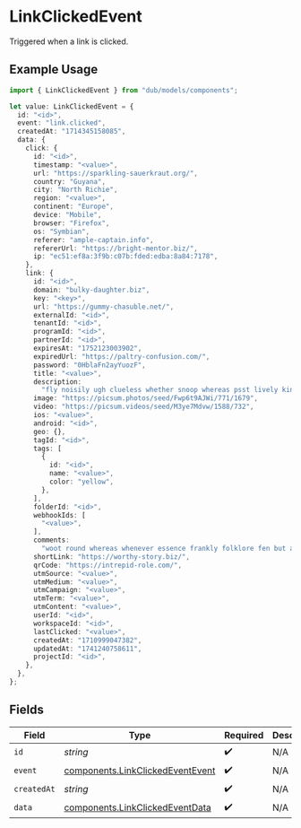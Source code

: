 # LinkClickedEvent

Triggered when a link is clicked.

## Example Usage

```typescript
import { LinkClickedEvent } from "dub/models/components";

let value: LinkClickedEvent = {
  id: "<id>",
  event: "link.clicked",
  createdAt: "1714345158085",
  data: {
    click: {
      id: "<id>",
      timestamp: "<value>",
      url: "https://sparkling-sauerkraut.org/",
      country: "Guyana",
      city: "North Richie",
      region: "<value>",
      continent: "Europe",
      device: "Mobile",
      browser: "Firefox",
      os: "Symbian",
      referer: "ample-captain.info",
      refererUrl: "https://bright-mentor.biz/",
      ip: "ec51:ef8a:3f9b:c07b:fded:edba:8a84:7178",
    },
    link: {
      id: "<id>",
      domain: "bulky-daughter.biz",
      key: "<key>",
      url: "https://gummy-chasuble.net/",
      externalId: "<id>",
      tenantId: "<id>",
      programId: "<id>",
      partnerId: "<id>",
      expiresAt: "1752123003902",
      expiredUrl: "https://paltry-confusion.com/",
      password: "0HblaFn2ayYuozF",
      title: "<value>",
      description:
        "fly noisily ugh clueless whether snoop whereas psst lively kindheartedly",
      image: "https://picsum.photos/seed/Fwp6t9AJWi/771/1679",
      video: "https://picsum.videos/seed/M3ye7Mdvw/1588/732",
      ios: "<value>",
      android: "<id>",
      geo: {},
      tagId: "<id>",
      tags: [
        {
          id: "<id>",
          name: "<value>",
          color: "yellow",
        },
      ],
      folderId: "<id>",
      webhookIds: [
        "<value>",
      ],
      comments:
        "woot round whereas whenever essence frankly folklore fen but adjudge needily blah",
      shortLink: "https://worthy-story.biz/",
      qrCode: "https://intrepid-role.com/",
      utmSource: "<value>",
      utmMedium: "<value>",
      utmCampaign: "<value>",
      utmTerm: "<value>",
      utmContent: "<value>",
      userId: "<id>",
      workspaceId: "<id>",
      lastClicked: "<value>",
      createdAt: "1710999047382",
      updatedAt: "1741240758611",
      projectId: "<id>",
    },
  },
};
```

## Fields

| Field                                                                                | Type                                                                                 | Required                                                                             | Description                                                                          |
| ------------------------------------------------------------------------------------ | ------------------------------------------------------------------------------------ | ------------------------------------------------------------------------------------ | ------------------------------------------------------------------------------------ |
| `id`                                                                                 | *string*                                                                             | :heavy_check_mark:                                                                   | N/A                                                                                  |
| `event`                                                                              | [components.LinkClickedEventEvent](../../models/components/linkclickedeventevent.md) | :heavy_check_mark:                                                                   | N/A                                                                                  |
| `createdAt`                                                                          | *string*                                                                             | :heavy_check_mark:                                                                   | N/A                                                                                  |
| `data`                                                                               | [components.LinkClickedEventData](../../models/components/linkclickedeventdata.md)   | :heavy_check_mark:                                                                   | N/A                                                                                  |